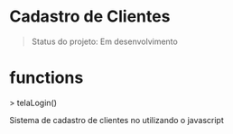 <h1>Cadastro de Clientes</h1>

> Status do projeto: Em desenvolvimento

<h1>functions</h1>
> telaLogin()

<p>Sistema de cadastro de clientes no utilizando o javascript</p>
